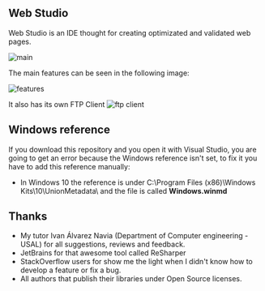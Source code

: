 ## Web Studio

Web Studio is an IDE thought for creating optimizated and validated web pages.

![main](http://i.imgur.com/vQDNWS0.png)

The main features can be seen in the following image:

![features](http://i.imgur.com/fajn6tq.png)

It also has its own FTP Client
![ftp client](http://i.imgur.com/FoWIqay.png)

## Windows reference
If you download this repository and you open it with Visual Studio, you are going to get an error because the Windows reference isn't set, to fix it you have to add this reference manually:

* In Windows 10 the reference is under C:\Program Files (x86)\Windows Kits\10\UnionMetadata\ and the file is called **Windows.winmd**

## Thanks

* My tutor Ivan Álvarez Navia (Department of Computer engineering - USAL) for all suggestions, reviews and feedback.
* JetBrains for that awesome tool called ReSharper
* StackOverflow users for show me the light when I didn't know how to develop a feature or fix a bug.
* All authors that publish their libraries under Open Source licenses.

